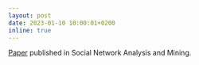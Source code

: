 ```yaml
---
layout: post
date: 2023-01-10 10:00:01+0200
inline: true
---
```


<a href='https://link.springer.com/article/10.1007/s13278-022-01017-0?utm_source=getftr&utm_medium=getftr&utm_campaign=getftr_pilot'>Paper</a> published in Social Network Analysis and Mining.
